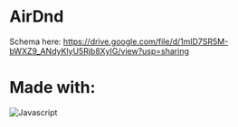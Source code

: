 # AirDnd
Schema here:
https://drive.google.com/file/d/1mlD7SR5M-bWXZ9_ANdyKlyU5Rjb8XyIG/view?usp=sharing

# Made with:
![Javascript](https://img.shields.io/badge/Javascript-F7DF1E?style=for-the-badge&logo=AbletonLive&logoColor=white)

